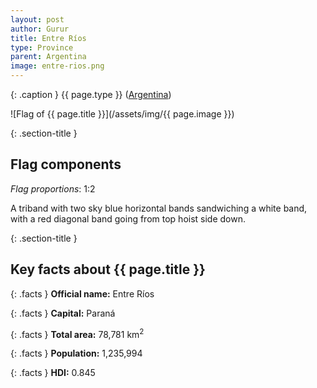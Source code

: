 ```yaml
---
layout: post
author: Gurur
title: Entre Ríos
type: Province
parent: Argentina
image: entre-rios.png
---
```

{: .caption }
{{ page.type }} ([Argentina](/2019/03/11/argentina.html))

![Flag of {{ page.title }}](/assets/img/{{ page.image }})

{: .section-title }
## Flag components

*Flag proportions*: 1:2

A triband with two sky blue horizontal bands sandwiching a white band, with a red diagonal band going from top hoist side down.

{: .section-title }
## Key facts about {{ page.title }}

{: .facts }
**Official name:** Entre Ríos

{: .facts }
**Capital:** Paraná

{: .facts }
**Total area:** 78,781 km<sup>2</sup>

{: .facts }
**Population:** 1,235,994

{: .facts }
**HDI:** 0.845